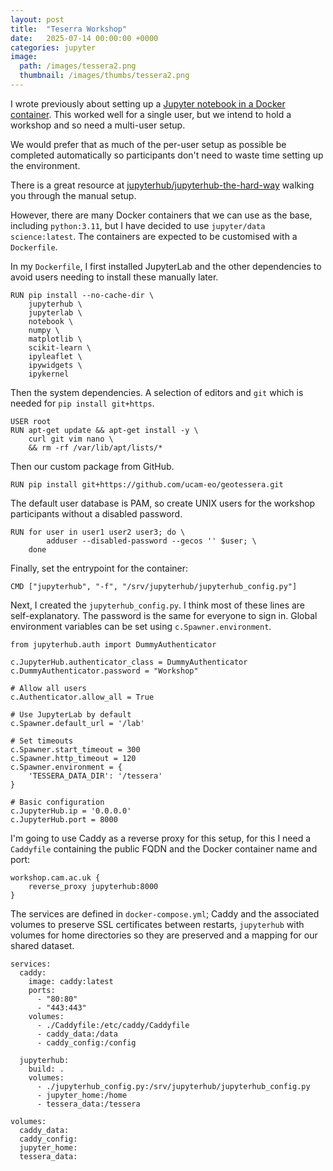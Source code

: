 ```yaml
---
layout: post
title:  "Teserra Workshop"
date:   2025-07-14 00:00:00 +0000
categories: jupyter
image:
  path: /images/tessera2.png
  thumbnail: /images/thumbs/tessera2.png
---
```


I wrote previously about setting up a [Jupyter notebook in a Docker container](https://www.tunbury.org/2025/07/09/jupyter/). This worked well for a single user, but we intend to hold a workshop and so need a multi-user setup.

We would prefer that as much of the per-user setup as possible be completed automatically so participants don't need to waste time setting up the environment.

There is a great resource at [jupyterhub/jupyterhub-the-hard-way](https://github.com/jupyterhub/jupyterhub-the-hard-way/blob/HEAD/docs/installation-guide-hard.md) walking you through the manual setup.

However, there are many Docker containers that we can use as the base, including `python:3.11`, but I have decided to use `jupyter/data science:latest`. The containers are expected to be customised with a `Dockerfile`.

In my `Dockerfile`, I first installed JupyterLab and the other dependencies to avoid users needing to install these manually later.

```
RUN pip install --no-cache-dir \
    jupyterhub \
    jupyterlab \
    notebook \
    numpy \
    matplotlib \
    scikit-learn \
    ipyleaflet \
    ipywidgets \
    ipykernel
```

Then the system dependencies. A selection of editors and `git` which is needed for `pip install git+https`.

```
USER root
RUN apt-get update && apt-get install -y \
    curl git vim nano \
    && rm -rf /var/lib/apt/lists/*
```

Then our custom package from GitHub.

```
RUN pip install git+https://github.com/ucam-eo/geotessera.git
```

The default user database is PAM, so create UNIX users for the workshop participants without a disabled password.

```
RUN for user in user1 user2 user3; do \
        adduser --disabled-password --gecos '' $user; \
    done
```

Finally, set the entrypoint for the container:

```
CMD ["jupyterhub", "-f", "/srv/jupyterhub/jupyterhub_config.py"]
```

Next, I created the `jupyterhub_config.py`. I think most of these lines are self-explanatory. The password is the same for everyone to sign in. Global environment variables can be set using `c.Spawner.environment`.

```
from jupyterhub.auth import DummyAuthenticator

c.JupyterHub.authenticator_class = DummyAuthenticator
c.DummyAuthenticator.password = "Workshop"

# Allow all users
c.Authenticator.allow_all = True

# Use JupyterLab by default
c.Spawner.default_url = '/lab'

# Set timeouts
c.Spawner.start_timeout = 300
c.Spawner.http_timeout = 120
c.Spawner.environment = {
    'TESSERA_DATA_DIR': '/tessera'
}

# Basic configuration
c.JupyterHub.ip = '0.0.0.0'
c.JupyterHub.port = 8000
```

I'm going to use Caddy as a reverse proxy for this setup, for this I need a `Caddyfile` containing the public FQDN and the Docker container name and port:

```
workshop.cam.ac.uk {
	reverse_proxy jupyterhub:8000
}
```

The services are defined in `docker-compose.yml`; Caddy and the associated volumes to preserve SSL certificates between restarts, `jupyterhub` with volumes for home directories so they are preserved and a mapping for our shared dataset.

```
services:
  caddy:
    image: caddy:latest
    ports:
      - "80:80"
      - "443:443"
    volumes:
      - ./Caddyfile:/etc/caddy/Caddyfile
      - caddy_data:/data
      - caddy_config:/config

  jupyterhub:
    build: .
    volumes:
      - ./jupyterhub_config.py:/srv/jupyterhub/jupyterhub_config.py
      - jupyter_home:/home
      - tessera_data:/tessera

volumes:
  caddy_data:
  caddy_config:
  jupyter_home:
  tessera_data:
```

